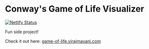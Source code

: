 # Conway's Game of Life Visualizer

[![Netlify Status](https://api.netlify.com/api/v1/badges/d6edfda3-7d7c-445a-ac39-b92dce0ce336/deploy-status)](https://app.netlify.com/sites/conways-game-of-life-viz/deploys)

Fun side project! 

Check it out here: [game-of-life.virajmavani.com](game-of-life.virajmavani.com)
